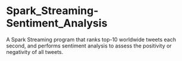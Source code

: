 # Spark_Streaming-Sentiment_Analysis
A Spark Streaming program that ranks top-10 worldwide tweets each second, and performs sentiment analysis to assess the positivity or negativity of all tweets.
